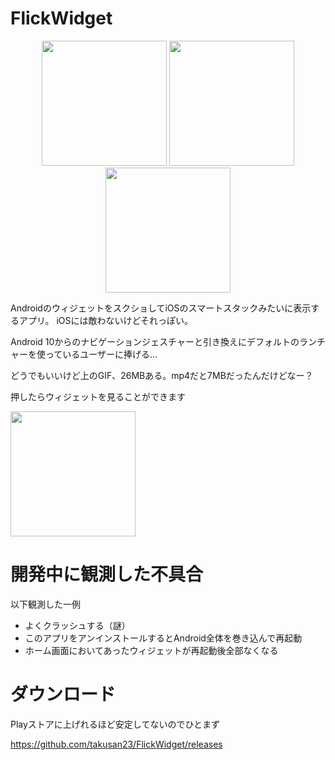 # FlickWidget

<p align="center">
<img src="https://imgur.com/gJ6mRvP.gif" width="200">
<img src="https://imgur.com/Co7yznb.png" width="200">
<img src="https://imgur.com/oIdkadG.png" width="200">
</p>

AndroidのウィジェットをスクショしてiOSのスマートスタックみたいに表示するアプリ。
iOSには敵わないけどそれっぽい。  

Android 10からのナビゲーションジェスチャーと引き換えにデフォルトのランチャーを使っているユーザーに捧げる...

どうでもいいけど上のGIF、26MBある。mp4だと7MBだったんだけどなー？

押したらウィジェットを見ることができます

<img src="https://imgur.com/jDJI8es.png" width="200">

# 開発中に観測した不具合
以下観測した一例

- よくクラッシュする（謎）
- このアプリをアンインストールするとAndroid全体を巻き込んで再起動
- ホーム画面においてあったウィジェットが再起動後全部なくなる

# ダウンロード
Playストアに上げれるほど安定してないのでひとまず

https://github.com/takusan23/FlickWidget/releases
